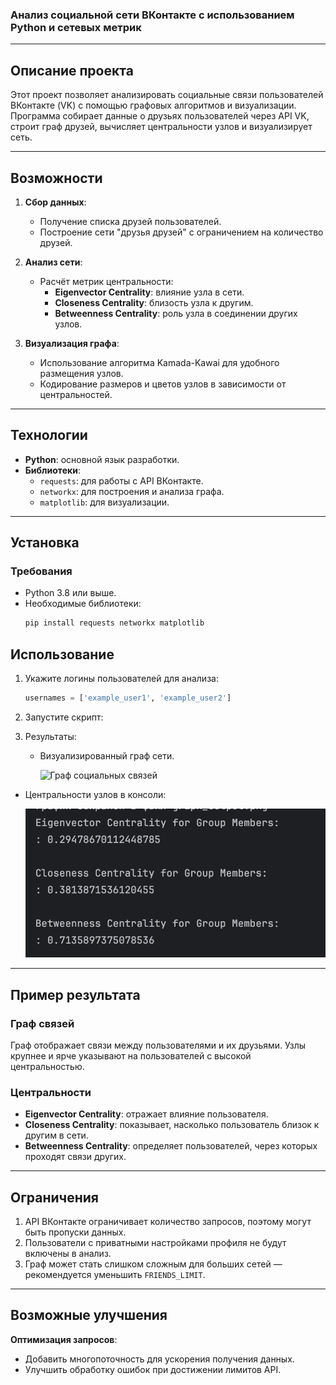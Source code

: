 ### Анализ социальной сети ВКонтакте с использованием Python и сетевых метрик

---

## Описание проекта

Этот проект позволяет анализировать социальные связи пользователей ВКонтакте (VK) с помощью графовых алгоритмов и визуализации. Программа собирает данные о друзьях пользователей через API VK, строит граф друзей, вычисляет центральности узлов и визуализирует сеть.

---

## Возможности

1. **Сбор данных**:
   - Получение списка друзей пользователей.
   - Построение сети "друзья друзей" с ограничением на количество друзей.

2. **Анализ сети**:
   - Расчёт метрик центральности:
     - **Eigenvector Centrality**: влияние узла в сети.
     - **Closeness Centrality**: близость узла к другим.
     - **Betweenness Centrality**: роль узла в соединении других узлов.

3. **Визуализация графа**:
   - Использование алгоритма Kamada-Kawai для удобного размещения узлов.
   - Кодирование размеров и цветов узлов в зависимости от центральностей.

---

## Технологии

- **Python**: основной язык разработки.
- **Библиотеки**:
  - `requests`: для работы с API ВКонтакте.
  - `networkx`: для построения и анализа графа.
  - `matplotlib`: для визуализации.

---

## Установка

### Требования

- Python 3.8 или выше.
- Необходимые библиотеки:
  ```bash
  pip install requests networkx matplotlib
  ```

## Использование

1. Укажите логины пользователей для анализа:
   ```python
   usernames = ['example_user1', 'example_user2']
   ```

2. Запустите скрипт:


3. Результаты:
   - Визуализированный граф сети.
    
     ![Граф социальных связей](images/graph_output.png)
    
  - Центральности узлов в консоли:
    
    ![Граф социальных связей](images/output.png)

---

## Пример результата

### Граф связей

Граф отображает связи между пользователями и их друзьями. Узлы крупнее и ярче указывают на пользователей с высокой центральностью.

### Центральности

- **Eigenvector Centrality**: отражает влияние пользователя.
- **Closeness Centrality**: показывает, насколько пользователь близок к другим в сети.
- **Betweenness Centrality**: определяет пользователей, через которых проходят связи других.

---

## Ограничения

1. API ВКонтакте ограничивает количество запросов, поэтому могут быть пропуски данных.
2. Пользователи с приватными настройками профиля не будут включены в анализ.
3. Граф может стать слишком сложным для больших сетей — рекомендуется уменьшить `FRIENDS_LIMIT`.

---

## Возможные улучшения

**Оптимизация запросов**:
  - Добавить многопоточность для ускорения получения данных.
  - Улучшить обработку ошибок при достижении лимитов API.
